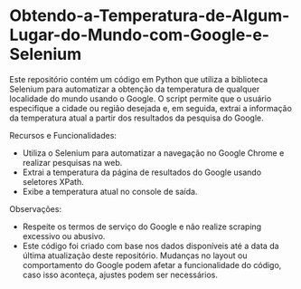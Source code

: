 # Obtendo-a-Temperatura-de-Algum-Lugar-do-Mundo-com-Google-e-Selenium
Este repositório contém um código em Python que utiliza a biblioteca Selenium para automatizar a obtenção da temperatura de qualquer localidade do mundo usando o Google. O script permite que o usuário especifique a cidade ou região desejada e, em seguida, extrai a informação da temperatura atual a partir dos resultados da pesquisa do Google.

Recursos e Funcionalidades:

- Utiliza o Selenium para automatizar a navegação no Google Chrome e realizar pesquisas na web.
- Extrai a temperatura da página de resultados do Google usando seletores XPath.
- Exibe a temperatura atual no console de saída.

Observações:
- Respeite os termos de serviço do Google e não realize scraping excessivo ou abusivo.
- Este código foi criado com base nos dados disponíveis até a data da última atualização deste repositório. Mudanças no layout ou comportamento do Google podem afetar a funcionalidade do código, caso isso aconteça, ajustes podem ser necessários.
